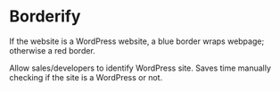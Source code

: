 # Borderify
If the website is a WordPress website, a blue border wraps webpage; otherwise a red border.

Allow sales/developers to identify WordPress site. Saves time manually checking if the site is a WordPress or not.  
